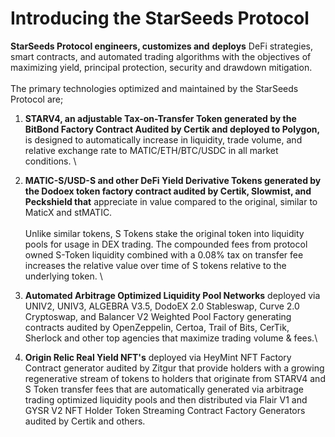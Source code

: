 # Introducing the StarSeeds Protocol

**StarSeeds Protocol engineers, customizes and** **deploys** DeFi strategies, smart contracts, and automated trading algorithms with the objectives of maximizing yield, principal protection, security and drawdown mitigation.\
\
The primary technologies optimized and maintained by the StarSeeds Protocol are;

1. **STARV4, an adjustable Tax-on-Transfer Token generated by the BitBond Factory Contract Audited by Certik and deployed to Polygon,** is designed to automatically increase in liquidity, trade volume, and relative exchange rate to MATIC/ETH/BTC/USDC in all market conditions. \

2. **MATIC-S/USD-S and other DeFi Yield Derivative Tokens generated by the Dodoex token factory contract audited by Certik, Slowmist, and Peckshield that** appreciate in value compared to the original, similar to MaticX and stMATIC. \
   \
   Unlike similar tokens,  S Tokens stake the original token into liquidity pools for usage in DEX trading. The compounded fees from protocol owned S-Token liquidity combined with a 0.08% tax on transfer fee increases the relative value over time of S tokens relative to the underlying token. \

3. **Automated Arbitrage Optimized Liquidity Pool Networks** deployed via UNIV2, UNIV3, ALGEBRA V3.5, DodoEX 2.0 Stableswap, Curve 2.0 Cryptoswap, and Balancer V2 Weighted Pool Factory generating contracts audited by OpenZeppelin, Certoa, Trail of Bits, CerTik, Sherlock and other top agencies that maximize trading volume & fees.\

4. **Origin Relic Real Yield NFT's** deployed via HeyMint NFT Factory Contract generator audited by Zitgur that provide holders with a growing regenerative stream of tokens to holders that originate from STARV4 and S Token transfer fees that are automatically generated via arbitrage trading optimized liquidity pools and then distributed via Flair V1 and GYSR V2 NFT Holder Token Streaming Contract Factory Generators audited by Certik and others.&#x20;

